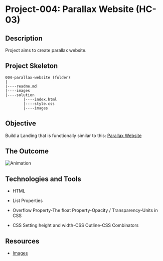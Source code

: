 # Project-004: Parallax Website (HC-03)

## Description
Project aims to create parallax website.

## Project Skeleton 

```
004-parallax-website (folder)
|
|----readme.md                
|----images            
|----solution
        |----index.html  
        |----style.css   
        |----images
```

## Objective

Build a Landing that is functionally similar to this: [Parallax Website](https://mark-mad.github.io/parallax-website/)

## The Outcome

![Animation](https://user-images.githubusercontent.com/72518776/228081589-19238a47-d1a2-4632-862a-8679cf21ba00.gif)

## Technologies and Tools

- HTML 

- List Properties

- Overflow Property-The float Property-Opacity / Transparency-Units in CSS

- CSS Setting height and width-CSS Outline-CSS Combinators

## Resources

-  [Images](./img)
